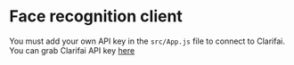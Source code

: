 # Face recognition client
You must add your own API key in the `src/App.js` file to connect to Clarifai.
You can grab Clarifai API key [here](https://www.clarifai.com/)


